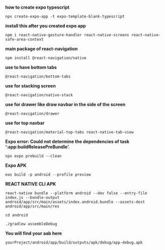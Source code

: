 **how to create expo typescript**

```
npx create-expo-app -t expo-template-blank-typescript
```

**install this after you created expo app**

```
npm i react-native-gesture-handler react-native-screens react-native-safe-area-context
```

**main package of react-navigation**

```
npm install @react-navigation/native
```

**use to have bottom tabs**

```
@react-navigation/bottom-tabs
```

**use for stacking screen**

```
@react-navigation/native-stack
```

**use for drawer like draw navbar in the side of the screen**

```
@react-navigation/drawer
```

**use for top navbar**

```
@react-navigation/material-top-tabs react-native-tab-view
```

**Expo error: Could not determine the dependencies of task ‘:app:buildReleasePreBundle’.**

```
npx expo prebuild --clean
```

**Expo APK**

```
eas build -p android --profile preview
```

**REACT NATIVE CLI APK**

```
react-native bundle --platform android --dev false --entry-file index.js --bundle-output android/app/src/main/assets/index.android.bundle --assets-dest android/app/src/main/res
```

```
cd android
```

```
./gradlew assembleDebug

```

**You will find your aab here**

```
yourProject/android/app/build/outputs/apk/debug/app-debug.apk
```
